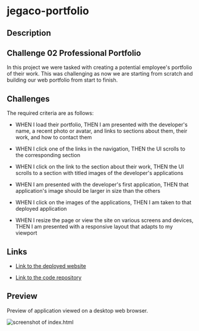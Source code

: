 # jegaco-portfolio

## Description
## Challenge 02 Professional Portfolio
In this project we were tasked with creating a potential employee's portfolio of their work. This was challenging as now we are starting from scratch and building our web portfolio from start to finish.

## Challenges

The required criteria are as follows:
* WHEN I load their portfolio, THEN I am presented with the developer's name, a recent photo or avatar, and links to sections about them, their work, and how to contact them

* WHEN I click one of the links in the navigation, THEN the UI scrolls to the corresponding section

* WHEN I click on the link to the section about their work, THEN the UI scrolls to a section with titled images of the developer's applications

* WHEN I am presented with the developer's first application, THEN that application's image should be larger in size than the others

* WHEN I click on the images of the applications, THEN I am taken to that deployed application

* WHEN I resize the page or view the site on various screens and devices, THEN I am presented with a responsive layout that adapts to my viewport

## Links
* [Link to the deployed website](https://jegaco.github.io/horiseon-seo-refactor/#social-media-marketing)

* [Link to the code repository](https://github.com/Jegaco/jegaco-portfolio)

## Preview
Preview of application viewed on a desktop web browser.

![screenshot of index.html]()

